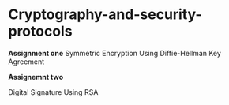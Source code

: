 # Cryptography-and-security-protocols

**Assignment one**
Symmetric Encryption Using Diffie-Hellman Key Agreement



**Assignemnt two**

Digital Signature Using RSA


